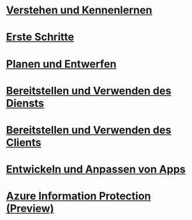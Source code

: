 # [Verstehen und Kennenlernen](/information-protection/understand-explore/what-is-azure-information-protection)
# [Erste Schritte](/information-protection/get-started/requirements-azure-rms)
# [Planen und Entwerfen](/information-protection/plan-design/deployment-roadmap)
# [Bereitstellen und Verwenden des Diensts](/information-protection/deploy-use/activate-service)
# [Bereitstellen und Verwenden des Clients](/information-protection/rms-client/use-client)
# [Entwickeln und Anpassen von Apps](/information-protection/develop/developers-guide)
# [Azure Information Protection (Preview)](/information-protection/understand-explore/what-is-azure-information-protection)


<!--HONumber=Jan17_HO4-->


